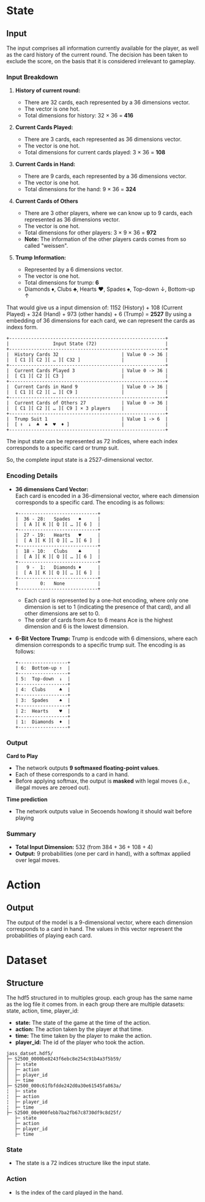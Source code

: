 # State

## Input 

The input comprises all information currently available for the player, as well as the card history of the current round.
The decision has been taken to exclude the score, on the basis that it is considered irrelevant to gameplay.

### Input Breakdown

1. **History of current round:**  
   - There are 32 cards, each represented by a 36 dimensions vector.
   - The vector is one hot.
   - Total dimensions for history: 32 × 36 = **416**

2. **Current Cards Played:**  
   - There are 3 cards, each represented as 36 dimensions vector.
   - The vector is one hot.
   - Total dimensions for current cards played: 3 × 36 = **108**

3. **Current Cards in Hand:**  
   - There are 9 cards, each represented by a 36 dimensions vector.  
   - The vector is one hot.
   - Total dimensions for the hand: 9 × 36 = **324**

4. **Current Cards of Others**
   - There are 3 other players, where we can know up to 9 cards, each represented as 36 dimensions vector.
   - The vector is one hot.
   - Total dimensions for other players: 3 × 9 × 36 = **972**
   - **Note:** The information of the other players cards comes from so called "weissen".

4. **Trump Information:**  
   - Represented by a 6 dimensions vector.
   - The vector is one hot.
   - Total dimensions for trump: **6**
   - Diamonds ♦, Clubs ♣, Hearts ♥, Spades ♠, Top-down ↓, Bottom-up ↑

That would give us a input dimension of: 
1152 (History) + 108 (Current Played) + 324 (Hand) + 973 (other hands) + 6 (Trump) = **2527**
By using a embedding of 36 dimensions for each card, we can represent the cards as indexs form.

```
+---------------------------------------------------------+
|                Input State (72)                         |
+---------------------------------------------------------+
|  History Cards 32                       | Value 0 -> 36 |
|  [ C1 ][ C2 ][ … ][ C32 ]               |               |
+---------------------------------------------------------+
|  Current Cards Played 3                 | Value 0 -> 36 |
|  [ C1 ][ C2 ][ C3 ]                     |               |
+---------------------------------------------------------+
|  Current Cards in Hand 9                | Value 0 -> 36 |
|  [ C1 ][ C2 ][ … ][ C9 ]                |               |
+---------------------------------------------------------+
|  Current Cards of Others 27             | Value 0 -> 36 |
|  [ C1 ][ C2 ][ … ][ C9 ] × 3 players    |               |
+---------------------------------------------------------+
|  Trump Suit 1                           | Value 1 -> 6  |
|  [ ↑  ↓  ♣  ♠  ♥  ♦ ]                   |               |
+---------------------------------------------------------+

```
The input state can be represented as 72 indices, where each index corresponds to a specific card or trump suit.

So, the complete input state is a 2527-dimensional vector.

### Encoding Details

- **36 dimensions Card Vector:**  
  Each card is encoded in a 36-dimensional vector, where each dimension corresponds to a specific card. The encoding is as follows:
   ```
   +-----------------------------+
   |  36 - 28:   Spades   ♠      |
   |  [ A ][ K ][ Q ][ … ][ 6 ]  |
   +-----------------------------+
   |  27 - 19:   Hearts   ♥      |
   |  [ A ][ K ][ Q ][ … ][ 6 ]  |
   +-----------------------------+
   |  18 - 10:   Clubs    ♣      |
   |  [ A ][ K ][ Q ][ … ][ 6 ]  |
   +-----------------------------+
   |   9 -  1:   Diamonds ♦      |
   |  [ A ][ K ][ Q ][ … ][ 6 ]  |
   +-----------------------------+
   |        0:   None            |
   +-----------------------------+
   ```

   - Each card is represented by a one-hot encoding, where only one dimension is set to 1 (indicating the presence of that card), and all other dimensions are set to 0.
   - The order of cards from Ace to 6 means Ace is the highest dimension and 6 is the lowest dimension. 

- **6-Bit Vectore Trump:**
   Trump is endcode with 6 dimensions, where each dimension corresponds to a specific trump suit. The encoding is as follows:
   ```
   +------------------+
   | 6:  Bottom-up ↑  |
   +------------------+
   | 5:  Top-down  ↓  |
   +------------------+
   | 4:  Clubs     ♣  |
   +------------------+
   | 3:  Spades    ♠  |
   +------------------+
   | 2:  Hearts    ♥  |
   +------------------+
   | 1:  Diamonds  ♦  |
   +------------------+
   ``` 

### Output

**Card to Play**
- The network outputs **9 softmaxed floating-point values**.
- Each of these corresponds to a card in hand.
- Before applying softmax, the output is **masked** with legal moves (i.e., illegal moves are zeroed out).

**Time prediction**
- The network outputs value in Secoends howlong it should wait before playing

### Summary

- **Total Input Dimension:** 532 (from 384 + 36 + 108 + 4)
- **Output:** 9 probabilities (one per card in hand), with a softmax applied over legal moves.

# Action

## Output
The output of the model is a 9-dimensional vector, where each dimension corresponds to a card in hand. The values in this vector represent the probabilities of playing each card.

# Dataset

## Structure

The hdf5 structured in to multiples group. each group has the same name as the log file it comes from.
in each group there are multiple datasets: state, action, time, player_id:
- **state:** The state of the game at the time of the action.
- **action:** The action taken by the player at that time.
- **time:** The time taken by the player to make the action.
- **player_id:** The id of the player who took the action.

```
jass_datset.hdf5/
├─ S2500_0000be8243f6ebc8e254c91b4a3f5b59/
│  ├─ state
│  ├─ action
│  ├─ player_id
│  ├─ time
├─ S2500_000c61fbfdde242d0a30e61545fa863a/
¦  ├─ state
¦  ├─ action
¦  ├─ player_id
¦  ├─ time
├─ S2500_00e900febb7ba2fb67c8730df9c8d25f/
   ├─ state
   ├─ action
   ├─ player_id
   ├─ time
```

### State
- The state is a 72 indices structure like the input state.

### Action
- Is the index of the card played in the hand.